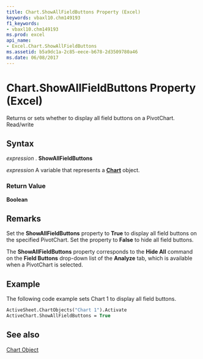 ```yaml
---
title: Chart.ShowAllFieldButtons Property (Excel)
keywords: vbaxl10.chm149193
f1_keywords:
- vbaxl10.chm149193
ms.prod: excel
api_name:
- Excel.Chart.ShowAllFieldButtons
ms.assetid: b5a9dc1a-2c85-eece-b678-2d3509780a46
ms.date: 06/08/2017
---
```



# Chart.ShowAllFieldButtons Property (Excel)

Returns or sets whether to display all field buttons on a PivotChart. Read/write


## Syntax

 _expression_ . **ShowAllFieldButtons**

 _expression_ A variable that represents a **[Chart](Excel.Chart(object).md)** object.


### Return Value

 **Boolean**


## Remarks

Set the  **ShowAllFieldButtons** property to **True** to display all field buttons on the specified PivotChart. Set the property to **False** to hide all field buttons.

The  **ShowAllFieldButtons** property corresponds to the **Hide All** command on the **Field Buttons** drop-down list of the **Analyze** tab, which is available when a PivotChart is selected.


## Example

The following code example sets Chart 1 to display all field buttons.


```vb
ActiveSheet.ChartObjects("Chart 1").Activate 
ActiveChart.ShowAllFieldButtons = True
```


## See also


[Chart Object](Excel.Chart(object).md)

